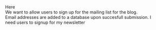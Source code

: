Here
<br/>
We want to allow users to sign up for the mailing list for the blog.
<br/>
Email addresses are added to a database upon succesfull submission.
I need users to signup for my newsletter